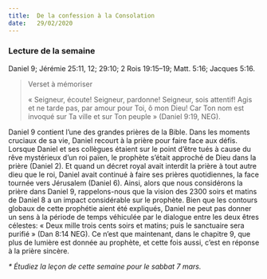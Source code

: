 ```yaml
---
title:  De la confession à la Consolation
date:   29/02/2020
---
```


### Lecture de la semaine

Daniel 9; Jérémie 25:11, 12; 29:10; 2 Rois 19:15–19; Matt. 5:16; Jacques 5:16.

> <p>Verset à mémoriser</p>
> « Seigneur, écoute! Seigneur, pardonne! Seigneur, sois attentif! Agis et ne tarde pas, par amour pour Toi, ô mon Dieu! Car Ton nom est invoqué sur Ta ville et sur Ton peuple » (Daniel 9:19, NEG).

Daniel 9 contient l’une des grandes prières de la Bible. Dans les moments cruciaux de sa vie, Daniel recourt à la prière pour faire face aux défis. Lorsque Daniel et ses collègues étaient sur le point d’être tués à cause du rêve mystérieux d’un roi païen, le prophète s’était approché de Dieu dans la prière (Daniel 2). Et quand un décret royal avait interdit la prière à tout autre dieu que le roi, Daniel avait continué à faire ses prières quotidiennes, la face tournée vers Jérusalem (Daniel 6). Ainsi, alors que nous considérons la prière dans Daniel 9, rappelons-nous que la vision des 2300 soirs et matins de Daniel 8 a un impact considérable sur le prophète. Bien que les contours globaux de cette prophétie aient été expliqués, Daniel ne peut pas donner un sens à la période de temps véhiculée par le dialogue entre les deux êtres célestes: « Deux mille trois cents soirs et matins; puis le sanctuaire sera purifié » (Dan 8:14 NEG). Ce n’est que maintenant, dans le chapitre 9, que plus de lumière est donnée au prophète, et cette fois aussi, c’est en réponse à la prière sincère.

_* Étudiez la leçon de cette semaine pour le sabbat 7 mars._
